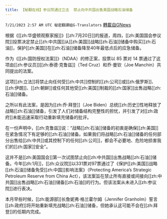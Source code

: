 ```yaml
---
title: 【秘翻在线】参议院通过立法  禁止向中共国出售美国战略石油储备
---
```

`7/21/2023 2:57 AM UTC 秘密翻譯組G-Translators` [轉載自GNews](https://gnews.org/articles/1476471)

根据《[[zh:华盛顿观察家报]]》[[zh:7月20日]]的报道，周四，[[zh:美国国会参议院]]投票决定禁止[[zh:中共国]]从[[zh:美国]]战略[[zh:石油]]储备中购买[[zh:石油]]，保护[[zh:美国]]在[[zh:石油]]储备降至40年最低点后的应急储备。

作为《[[zh:国防授权法案]]》（NDAA）的修正案，投票以 85 票对 14 票通过了这项由[[zh:参议员]][[zh:泰德·克鲁兹]]（Ted Cruz）和乔·曼钦（Joe Manchin）共同提出的法案。

这项[[zh:立法]]将禁止向任何受[[zh:中共]]控制的[[zh:公司]]或[[zh:俄罗斯]]、[[zh:伊朗]]、[[zh:朝鲜]]或任何其他受[[zh:美国]]制裁的[[zh:国家]]出售战略[[zh:石油]]储备。

之所以有此法案，是因为[[zh:乔·拜登]]（Joe Biden）总统[[zh:历史]]性地释放了战略[[zh:石油]]储备，引发了人们对储备结构完整性的担忧，并引发了对[[zh:政府]]未能迅速采取行动重新填充储备的批评。

在一份声明中，[[zh:克鲁兹]]说：“战略[[zh:石油]]储备的初衷是确保[[zh:美国]]在紧急情况下有足够的[[zh:石油]]储备。如果我们将战略[[zh:石油]]储备的任何部分出售给[[zh:中共]]或其控制下的任何[[zh:公司]]，都会不必要地、危险地损害我们的[[zh:国家]]安全”。

这并不是[[zh:美国国会]]第一次试图禁止向[[zh:中共国]]出售战略[[zh:石油]]储备。今年[[zh:1月]]，[[zh:众议院]]以331票对97票通过了《保护[[zh:美国]]战略[[zh:石油]]储备免受[[zh:中国]]影响法案》（Protecting America’s Strategic Petroleum Reserve from China Act），该法案旨在禁止所有直接或间接向[[zh:中共国]]出售战略[[zh:石油]]储备[[zh:石油]]的行为。但该法案从未进入[[zh:参议院]]进行表决。

本月早些时候，[[zh:能源部]]长詹妮弗·格兰霍尔姆（Jennifer Granholm）誓言[[zh:政府]]将开始重新填充战略[[zh:石油]]储备，但她承认这可能不会在[[zh:拜登]]的任期内完成。
